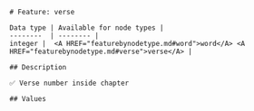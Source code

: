 <pre><code># Feature: verse

Data type | Available for node types |
--------  | -------- |
integer |  &lt;A HREF="featurebynodetype.md#word"&gt;word&lt;/A&gt; &lt;A HREF="featurebynodetype.md#verse"&gt;verse&lt;/A&gt; |

## Description

✅ Verse number inside chapter

## Values
</code></pre>
